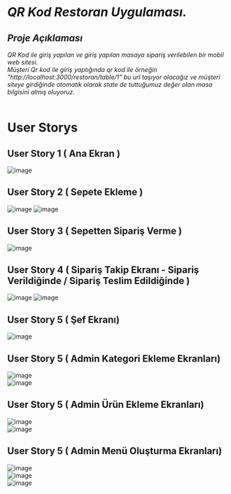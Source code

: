 # *QR Kod Restoran Uygulaması.*
## *Proje Açıklaması*
 *QR Kod ile giriş yapılan ve giriş yapılan masaya sipariş verilebilen bir mobil web sitesi.*<br/>
 *Müşteri Qr kod ile giriş yaptığında qr kod ile örneğin "http://localhost:3000/restoran/table/1" bu url taşıyor olacağız
 ve müşteri siteye girdiğinde otomatik olarak state de tuttuğumuz değer olan masa bilgisini almış oluyoruz.*<br/><br/>
# User Storys
## User Story 1 ( Ana Ekran )
![image](https://user-images.githubusercontent.com/52455771/211342633-24294bb2-1e09-4488-b329-16c4bb77c3ca.png)<br/>
## User Story 2 ( Sepete Ekleme )
![image](https://user-images.githubusercontent.com/52455771/211342856-ab5d7556-9440-49b5-8316-15735d099742.png)
![image](https://user-images.githubusercontent.com/52455771/211342864-bc104de2-4615-4de0-b30f-b1fca3470590.png)<br/>
## User Story 3 ( Sepetten Sipariş Verme )
![image](https://user-images.githubusercontent.com/52455771/211343100-90b474f2-cf89-4fb5-8267-339e865e0516.png)<br/>
## User Story 4 ( Sipariş Takip Ekranı - Sipariş Verildiğinde / Sipariş Teslim Edildiğinde )
![image](https://user-images.githubusercontent.com/52455771/211343304-c1f01686-77f6-4958-905c-57f03fdc685e.png)
![image](https://user-images.githubusercontent.com/52455771/211343670-c7e6bd93-9753-447e-bebf-9273434cae6c.png)<br/>
## User Story 5 ( Şef Ekranı)
![image](https://user-images.githubusercontent.com/52455771/211343976-90849456-372e-4526-b573-29ee57236329.png)<br/>
## User Story 5 ( Admin Kategori Ekleme Ekranları)
![image](https://user-images.githubusercontent.com/52455771/211344232-649af946-b93c-41c1-8c61-7ad8ae818590.png)<br/>
![image](https://user-images.githubusercontent.com/52455771/211344239-bed11f3c-a24a-4a59-91f0-dbbe6d3b44f6.png)<br/>
## User Story 5 ( Admin Ürün Ekleme Ekranları)
![image](https://user-images.githubusercontent.com/52455771/211344320-c116ed0f-dafd-4832-8aef-f4e9c751ef4f.png)<br/>
![image](https://user-images.githubusercontent.com/52455771/211344345-db5db13d-e5ca-49c6-b8a1-f89cf9546500.png)<br/>
## User Story 5 ( Admin Menü Oluşturma Ekranları)
![image](https://user-images.githubusercontent.com/52455771/211344502-aaaf22bb-9dd6-40f2-9212-0a1851420ed9.png)<br/>
![image](https://user-images.githubusercontent.com/52455771/211344517-d09962f5-7dff-403d-9538-6f3cf51687fe.png)<br/>
![image](https://user-images.githubusercontent.com/52455771/211344532-a45aa8eb-b031-44d2-a8f6-0214b23840b4.png)<br/>
